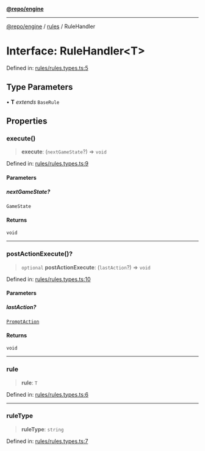 [**@repo/engine**](../../README.md)

***

[@repo/engine](../../modules.md) / [rules](../README.md) / RuleHandler

# Interface: RuleHandler\<T\>

Defined in: [rules/rules.types.ts:5](https://github.com/alexqguo/drinking-board-game-v3/blob/4d22b64c10fe52dd249f199c98ce6054f1e8942d/packages/engine/src/rules/rules.types.ts#L5)

## Type Parameters

• **T** *extends* `BaseRule`

## Properties

### execute()

> **execute**: (`nextGameState`?) => `void`

Defined in: [rules/rules.types.ts:9](https://github.com/alexqguo/drinking-board-game-v3/blob/4d22b64c10fe52dd249f199c98ce6054f1e8942d/packages/engine/src/rules/rules.types.ts#L9)

#### Parameters

##### nextGameState?

`GameState`

#### Returns

`void`

***

### postActionExecute()?

> `optional` **postActionExecute**: (`lastAction`?) => `void`

Defined in: [rules/rules.types.ts:10](https://github.com/alexqguo/drinking-board-game-v3/blob/4d22b64c10fe52dd249f199c98ce6054f1e8942d/packages/engine/src/rules/rules.types.ts#L10)

#### Parameters

##### lastAction?

[`PromptAction`](../../actions/interfaces/PromptAction.md)

#### Returns

`void`

***

### rule

> **rule**: `T`

Defined in: [rules/rules.types.ts:6](https://github.com/alexqguo/drinking-board-game-v3/blob/4d22b64c10fe52dd249f199c98ce6054f1e8942d/packages/engine/src/rules/rules.types.ts#L6)

***

### ruleType

> **ruleType**: `string`

Defined in: [rules/rules.types.ts:7](https://github.com/alexqguo/drinking-board-game-v3/blob/4d22b64c10fe52dd249f199c98ce6054f1e8942d/packages/engine/src/rules/rules.types.ts#L7)
